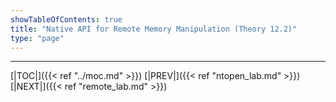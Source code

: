 ```yaml
---
showTableOfContents: true
title: "Native API for Remote Memory Manipulation (Theory 12.2)"
type: "page"
---
```





---
[|TOC|]({{< ref "../moc.md" >}})
[|PREV|]({{< ref "ntopen_lab.md" >}})
[|NEXT|]({{< ref "remote_lab.md" >}})